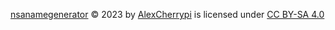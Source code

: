 [nsanamegenerator](https://github.com/AlexCherrypi/nsanamegenerator/) © 2023 by [AlexCherrypi](https://github.com/AlexCherrypi/) is licensed under [CC BY-SA 4.0](http://creativecommons.org/licenses/by-sa/4.0/?ref=chooser-v1)
